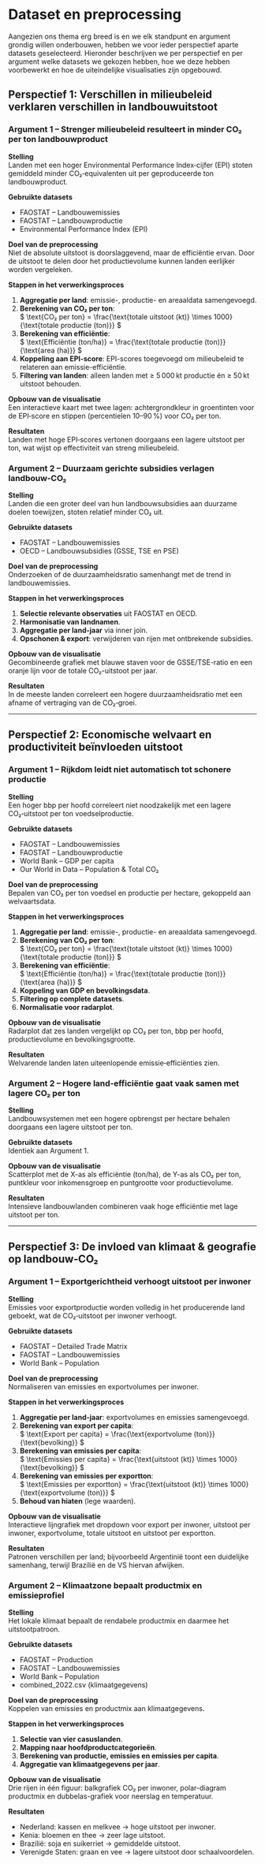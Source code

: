 # Dataset en preprocessing

Aangezien ons thema erg breed is en we elk standpunt en argument grondig willen onderbouwen, hebben we voor ieder perspectief aparte datasets geselecteerd. Hieronder beschrijven we per perspectief en per argument welke datasets we gekozen hebben, hoe we deze hebben voorbewerkt en hoe de uiteindelijke visualisaties zijn opgebouwd.


## Perspectief 1: Verschillen in milieubeleid verklaren verschillen in landbouwuitstoot

### Argument 1 – Strenger milieubeleid resulteert in minder CO₂ per ton landbouwproduct

**Stelling**  
Landen met een hoger Environmental Performance Index‑cijfer (EPI) stoten gemiddeld minder CO₂‑equivalenten uit per geproduceerde ton landbouwproduct.

**Gebruikte datasets**  
- FAOSTAT – Landbouwemissies  
- FAOSTAT – Landbouwproductie  
- Environmental Performance Index (EPI)

**Doel van de preprocessing**  
Niet de absolute uitstoot is doorslaggevend, maar de efficiëntie ervan. Door de uitstoot te delen door het productievolume kunnen landen eerlijker worden vergeleken.

**Stappen in het verwerkingsproces**  
1. **Aggregatie per land**: emissie-, productie- en areaaldata samengevoegd.  
2. **Berekening van CO₂ per ton**:  
   $
   \text{CO₂ per ton} = \frac{\text{totale uitstoot (kt)} \times 1000}{\text{totale productie (ton)}}
   $
3. **Berekening van efficiëntie**:  
   $
   \text{Efficiëntie (ton/ha)} = \frac{\text{totale productie (ton)}}{\text{area (ha)}}
   $
4. **Koppeling aan EPI-score**: EPI-scores toegevoegd om milieubeleid te relateren aan emissie-efficiëntie.  
5. **Filtering van landen**: alleen landen met ≥ 5 000 kt productie én ≥ 50 kt uitstoot behouden.

**Opbouw van de visualisatie**  
Een interactieve kaart met twee lagen: achtergrondkleur in groentinten voor de EPI‑score en stippen (percentielen 10–90 %) voor CO₂ per ton.

**Resultaten**  
Landen met hoge EPI‑scores vertonen doorgaans een lagere uitstoot per ton, wat wijst op effectiviteit van streng milieubeleid.

### Argument 2 – Duurzaam gerichte subsidies verlagen landbouw‑CO₂

**Stelling**  
Landen die een groter deel van hun landbouwsubsidies aan duurzame doelen toewijzen, stoten relatief minder CO₂ uit.

**Gebruikte datasets**  
- FAOSTAT – Landbouwemissies  
- OECD – Landbouwsubsidies (GSSE, TSE en PSE)

**Doel van de preprocessing**  
Onderzoeken of de duurzaamheidsratio samenhangt met de trend in landbouwemissies.

**Stappen in het verwerkingsproces**  
1. **Selectie relevante observaties** uit FAOSTAT en OECD.  
2. **Harmonisatie van landnamen**.  
3. **Aggregatie per land-jaar** via inner join.  
4. **Opschonen & export**: verwijderen van rijen met ontbrekende subsidies.

**Opbouw van de visualisatie**  
Gecombineerde grafiek met blauwe staven voor de GSSE/TSE-ratio en een oranje lijn voor de totale CO₂-uitstoot per jaar.

**Resultaten**  
In de meeste landen correleert een hogere duurzaamheidsratio met een afname of vertraging van de CO₂‑groei.

---

## Perspectief 2: Economische welvaart en productiviteit beïnvloeden uitstoot

### Argument 1 – Rijkdom leidt niet automatisch tot schonere productie

**Stelling**  
Een hoger bbp per hoofd correleert niet noodzakelijk met een lagere CO₂‑uitstoot per ton voedselproductie.

**Gebruikte datasets**  
- FAOSTAT – Landbouwemissies  
- FAOSTAT – Landbouwproductie  
- World Bank – GDP per capita  
- Our World in Data – Population & Total CO₂

**Doel van de preprocessing**  
Bepalen van CO₂ per ton voedsel en productie per hectare, gekoppeld aan welvaartsdata.

**Stappen in het verwerkingsproces**  
1. **Aggregatie per land**: emissie-, productie- en areaaldata samengevoegd.  
2. **Berekening van CO₂ per ton**:  
   $
   \text{CO₂ per ton} = \frac{\text{totale uitstoot (kt)} \times 1000}{\text{totale productie (ton)}}
   $
3. **Berekening van efficiëntie**:  
   $
   \text{Efficiëntie (ton/ha)} = \frac{\text{totale productie (ton)}}{\text{area (ha)}}
   $
4. **Koppeling van GDP en bevolkingsdata**.  
5. **Filtering op complete datasets**.  
6. **Normalisatie voor radarplot**.

**Opbouw van de visualisatie**  
Radarplot dat zes landen vergelijkt op CO₂ per ton, bbp per hoofd, productievolume en bevolkingsgrootte.

**Resultaten**  
Welvarende landen laten uiteenlopende emissie‑efficiënties zien.

### Argument 2 – Hogere land‑efficiëntie gaat vaak samen met lagere CO₂ per ton

**Stelling**  
Landbouwsystemen met een hogere opbrengst per hectare behalen doorgaans een lagere uitstoot per ton.

**Gebruikte datasets**  
Identiek aan Argument 1.

**Opbouw van de visualisatie**  
Scatterplot met de X-as als efficiëntie (ton/ha), de Y-as als CO₂ per ton, puntkleur voor inkomensgroep en puntgrootte voor productievolume.

**Resultaten**  
Intensieve landbouwlanden combineren vaak hoge efficiëntie met lage uitstoot per ton.

---

## Perspectief 3: De invloed van klimaat & geografie op landbouw‑CO₂

### Argument 1 – Exportgerichtheid verhoogt uitstoot per inwoner

**Stelling**  
Emissies voor exportproductie worden volledig in het producerende land geboekt, wat de CO₂‑uitstoot per inwoner verhoogt.

**Gebruikte datasets**  
- FAOSTAT – Detailed Trade Matrix  
- FAOSTAT – Landbouwemissies  
- World Bank – Population

**Doel van de preprocessing**  
Normaliseren van emissies en exportvolumes per inwoner.

**Stappen in het verwerkingsproces**  
1. **Aggregatie per land-jaar**: exportvolumes en emissies samengevoegd.  
2. **Berekening van export per capita**:  
   $
   \text{Export per capita} = \frac{\text{exportvolume (ton)}}{\text{bevolking}}
   $
3. **Berekening van emissies per capita**:  
   $
   \text{Emissies per capita} = \frac{\text{uitstoot (kt)} \times 1000}{\text{bevolking}}
   $
4. **Berekening van emissies per exportton**:  
   $
   \text{Emissies per exportton} = \frac{\text{uitstoot (kt)} \times 1000}{\text{exportvolume (ton)}}
   $
5. **Behoud van hiaten** (lege waarden).

**Opbouw van de visualisatie**  
Interactieve lijngrafiek met dropdown voor export per inwoner, uitstoot per inwoner, exportvolume, totale uitstoot en uitstoot per exportton.

**Resultaten**  
Patronen verschillen per land; bijvoorbeeld Argentinië toont een duidelijke samenhang, terwijl Brazilië en de VS hiervan afwijken.

### Argument 2 – Klimaatzone bepaalt productmix en emissieprofiel

**Stelling**  
Het lokale klimaat bepaalt de rendabele productmix en daarmee het uitstootpatroon.

**Gebruikte datasets**  
- FAOSTAT – Production  
- FAOSTAT – Landbouwemissies  
- World Bank – Population  
- combined_2022.csv (klimaatgegevens)

**Doel van de preprocessing**  
Koppelen van emissies en productmix aan klimaatgegevens.

**Stappen in het verwerkingsproces**  
1. **Selectie van vier casuslanden**.  
2. **Mapping naar hoofdproductcategorieën**.  
3. **Berekening van productie, emissies en emissies per capita**.  
4. **Aggregatie van klimaatgegevens per jaar**.

**Opbouw van de visualisatie**  
Drie rijen in één figuur: balkgrafiek CO₂ per inwoner, polar-diagram productmix en dubbelas-grafiek voor neerslag en temperatuur.

**Resultaten**  
- Nederland: kassen en melkvee → hoge uitstoot per inwoner.  
- Kenia: bloemen en thee → zeer lage uitstoot.  
- Brazilië: soja en suikerriet → gemiddelde uitstoot.  
- Verenigde Staten: graan en vee → lagere uitstoot door schaalvoordelen.

